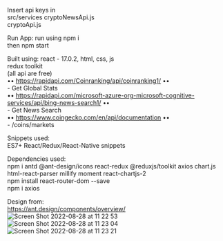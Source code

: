 Insert api keys in  <br>
src/services <rb>
    cryptoNewsApi.js  <br>
    cryptoApi.js  <br>

Run App: <rb>
    run using npm i  <br>
    then npm start  <br>

Built using:<rb>
    react - 17.0.2, html, css, js  <br>
    redux toolkit  <br>
    (all api are free)  <br>
   •• https://rapidapi.com/Coinranking/api/coinranking1/   •• <br>
        - Get Global Stats  <br>
   •• https://rapidapi.com/microsoft-azure-org-microsoft-cognitive-services/api/bing-news-search1/  •• <br>
        - Get News Search  <br>
   •• https://www.coingecko.com/en/api/documentation  •• <br>
        - /coins/markets  <br>

Snippets used:  <br>
    ES7+ React/Redux/React-Native snippets  <br>

Dependencies used:   <br>
     npm i antd @ant-design/icons react-redux @reduxjs/toolkit axios chart.js html-react-parser millify moment react-chartjs-2   <br>
     npm install react-router-dom --save <br>
     npm i axios  <br>

Design from:   <br>
    https://ant.design/components/overview/ <br>
![Screen Shot 2022-08-28 at 11 22 53](https://user-images.githubusercontent.com/79999452/187064875-2b4e5ba9-f156-40fe-81b8-0192b853e103.png)
![Screen Shot 2022-08-28 at 11 23 04](https://user-images.githubusercontent.com/79999452/187064876-dada24ec-0884-4935-afe4-bb72afce2d64.png)
![Screen Shot 2022-08-28 at 11 23 21](https://user-images.githubusercontent.com/79999452/187064878-dc0506ff-bdda-4bad-a2eb-c247343babff.png)

